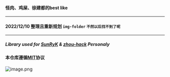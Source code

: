 
#### 怪肉、鸡屎、徐建都的best like
---
#### 2022/12/10 整理且重新规划 `img-folder` `不然以后找不到了呢`
---
##### Library used for [SunRyK](../../..) & [zhou-hack](https://github.com/zhou-hack) Personaly

#### 本仓库遵循[MIT](../blob/main/LICENSE)协议

![image.png](https://i.postimg.cc/4yCtqwLj/image.png)